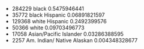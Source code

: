 - 284229 black 0.5475946441
- 35772 black Hispanic 0.06891821597
- 129368 white Hispanic 0.2492399576
- 50366 white 0.09703496773
- 17058 Asian/Pacific Islander 0.03286388595
- 2257 Am. Indian/ Native Alaskan 0.004348328677